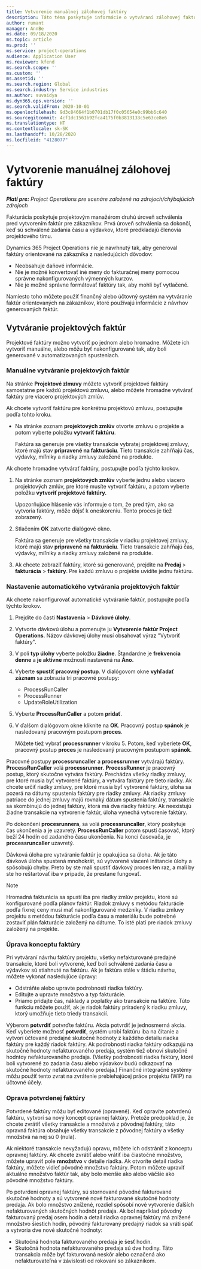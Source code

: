 ```yaml
---
title: Vytvorenie manuálnej zálohovej faktúry
description: Táto téma poskytuje informácie o vytváraní zálohovej faktúry.
author: rumant
manager: AnnBe
ms.date: 09/18/2020
ms.topic: article
ms.prod: ''
ms.service: project-operations
audience: Application User
ms.reviewer: kfend
ms.search.scope: ''
ms.custom: ''
ms.assetid: ''
ms.search.region: Global
ms.search.industry: Service industries
ms.author: suvaidya
ms.dyn365.ops.version: ''
ms.search.validFrom: 2020-10-01
ms.openlocfilehash: 9d3c84664f1b0701db17f0c05654e0c99bb6c640
ms.sourcegitcommit: 4cf1dc1561b92fca4175f0b3813133c5e63ce8e6
ms.translationtype: HT
ms.contentlocale: sk-SK
ms.lasthandoff: 10/28/2020
ms.locfileid: "4128077"
---
```

# <a name="create-a-manual-proforma-invoice"></a>Vytvorenie manuálnej zálohovej faktúry

_**Platí pre:** Project Operations pre scenáre založené na zdrojoch/chýbajúcich zdrojoch_

Fakturácia poskytuje projektovým manažérom druhú úroveň schválenia pred vytvorením faktúr pre zákazníkov. Prvá úroveň schválenia sa dokončí, keď sú schválené zadania času a výdavkov, ktoré predkladajú členovia projektového tímu.

Dynamics 365 Project Operations nie je navrhnutý tak, aby generoval faktúry orientované na zákazníka z nasledujúcich dôvodov:

- Neobsahuje daňové informácie.
- Nie je možné konvertovať iné meny do fakturačnej meny pomocou správne nakonfigurovaných výmenných kurzov.
- Nie je možné správne formátovať faktúry tak, aby mohli byť vytlačené.

Namiesto toho môžete použiť finančný alebo účtovný systém na vytváranie faktúr orientovaných na zákazníkov, ktoré používajú informácie z návrhov generovaných faktúr.

## <a name="creating-project-invoices"></a>Vytváranie projektových faktúr

Projektové faktúry možno vytvoriť po jednom alebo hromadne. Môžete ich vytvoriť manuálne, alebo môžu byť nakonfigurované tak, aby boli generované v automatizovaných spusteniach.

### <a name="manually-create-project-invoices"></a>Manuálne vytváranie projektových faktúr 

Na stránke **Projektové zlmuvy** môžete vytvoriť projektové faktúry samostatne pre každú projektovú zmluvu, alebo môžete hromadne vytvárať faktúry pre viacero projektových zmlúv.

Ak chcete vytvoriť faktúru pre konkrétnu projektovú zmluvu, postupujte podľa tohto kroku.

- Na stránke zoznam **projektových zmlúv** otvorte zmluvu o projekte a potom vyberte položku **vytvoriť faktúru**.

    Faktúra sa generuje pre všetky transakcie vybratej projektovej zmluvy, ktoré majú stav **pripravené na fakturáciu**. Tieto transakcie zahŕňajú čas, výdavky, míľniky a riadky zmluvy založené na produkte.

Ak chcete hromadne vytvárať faktúry, postupujte podľa týchto krokov.

1. Na stránke zoznam **projektových zmlúv** vyberte jednu alebo viacero projektových zmlúv, pre ktoré musíte vytvoriť faktúru, a potom vyberte položku **vytvoriť projektové faktúry.**

    Upozorňujúce hlásenie vás informuje o tom, že pred tým, ako sa vytvoria faktúry, môže dôjsť k oneskoreniu. Tento proces je tiež zobrazený.

2. Stlačením **OK** zatvorte dialógové okno.

    Faktúra sa generuje pre všetky transakcie v riadku projektovej zmluvy, ktoré majú stav **pripravené na fakturáciu**. Tieto transakcie zahŕňajú čas, výdavky, míľniky a riadky zmluvy založené na produkte.

3. Ak chcete zobraziť faktúry, ktoré sú generované, prejdite na **Predaj** \> **fakturácia** \> **faktúry**. Pre každú zmluvu o projekte uvidíte jednu faktúru.

### <a name="set-up-automated-creation-of-project-invoices"></a>Nastavenie automatického vytvárania projektových faktúr 

Ak chcete nakonfigurovať automatické vytváranie faktúr, postupujte podľa týchto krokov.

1. Prejdite do časti **Nastavenia** \> **Dávkové úlohy**.
2. Vytvorte dávkovú úlohu a pomenujte ju **Vytvorenie faktúr Project Operations**. Názov dávkovej úlohy musí obsahovať výraz "Vytvoriť faktúry".
3. V poli **typ úlohy** vyberte položku **žiadne**. Štandardne je **frekvencia denne** a **je aktívne** možnosti nastavená na **Áno.**
4. Vyberte **spustiť pracovný postup**. V dialógovom okne **vyhľadať záznam** sa zobrazia tri pracovné postupy:

    - ProcessRunCaller
    - ProcessRunner
    - UpdateRoleUtilization

5. Vyberte **ProcessRunCaller** a potom **pridať**.
6. V ďalšom dialógovom okne kliknite na **OK**. Pracovný postup **spánok** je nasledovaný pracovným postupom **proces**.

    Môžete tiež vybrať **processrunner** v kroku 5. Potom, keď vyberiete **OK**, pracovný postup **proces** je nasledovaný pracovným postupom **spánok**.

Pracovné postupy **processruncaller** a **processrunner** vytvárajú faktúry. **ProcessRunCaller** volá **processrunner**. **ProcessRunner** je pracovný postup, ktorý skutočne vytvára faktúry. Prechádza všetky riadky zmluvy, pre ktoré musia byť vytvorené faktúry, a vytvára faktúry pre tieto riadky. Ak chcete určiť riadky zmluvy, pre ktoré musia byť vytvorené faktúry, úloha sa pozerá na dátumy spustenia faktúry pre riadky zmluvy. Ak riadky zmluvy patriace do jednej zmluvy majú rovnaký dátum spustenia faktúry, transakcie sa skombinujú do jednej faktúry, ktorá má dva riadky faktúry. Ak neexistujú žiadne transakcie na vytvorenie faktúr, úloha vynechá vytvorenie faktúry.

Po dokončení **procesrunnera**, sa volá **processruncaller**, ktorý poskytuje čas ukončenia a je uzavretý. **ProcessRunCaller** potom spustí časovač, ktorý beží 24 hodín od zadaného času ukončenia. Na konci časovača, je **processruncaller** uzavretý.

Dávková úloha pre vytváranie faktúr je opakujúca sa úloha. Ak je táto dávková úloha spustená mnohokrát, sú vytvorené viaceré inštancie úlohy a spôsobujú chyby. Preto by ste mali spustiť dávkový proces len raz, a mali by ste ho reštartovať iba v prípade, že prestane fungovať.

> [!NOTE]
> Hromadná fakturácia sa spustí iba pre riadky zmlúv projektu, ktoré sú konfigurované podľa plánov faktúr. Riadok zmluvy s metódou fakturácie podľa fixnej ceny musí mať nakonfigurované medzníky. V riadku zmluvy projektu s metódou fakturácie podľa času a materiálu bude potrebné zostaviť plán fakturácie založený na dátume. To isté platí pre riadok zmluvy založený na projekte.      
 
### <a name="edit-a-draft-invoice"></a>Úprava konceptu faktúry

Pri vytváraní návrhu faktúry projektu, všetky nefakturované predajné transakcie, ktoré boli vytvorené, keď boli schválené zadania času a výdavkov sú stiahnuté na faktúru. Ak je faktúra stále v štádiu návrhu, môžete vykonať nasledujúce úpravy:

- Odstráňte alebo upravte podrobnosti riadka faktúry.
- Editujte a upravte množstvo a typ fakturácie.
- Priamo pridajte čas, náklady a poplatky ako transakcie na faktúre. Túto funkciu môžete použiť, ak je riadok faktúry priradený k riadku zmluvy, ktorý umožňuje tieto triedy transakcií.

Výberom **potvrdiť** potvrďte faktúru. Akcia potvrdiť je jednosmerná akcia. Keď vyberiete možnosť **potvrdiť**, systém urobí faktúru iba na čítanie a vytvorí účtované predajné skutočné hodnoty z každého detailu riadka faktúry pre každý riadok faktúry. Ak podrobnosti riadka faktúry odkazujú na skutočné hodnoty nefakturovaného predaja, systém tiež obnoví skutočné hodntoy nefakturovaného predaja. (Všetky podrobnosti riadka faktúry, ktoré boli vytvorené zo zadania času alebo výdavkov budú odkazovať na skutočné hodnoty nefakturovaného predaja.) Finančné integračné systémy môžu použiť tento zvrat na zvrátenie prebiehajúcej práce projektu (WIP) na účtovné účely.

### <a name="correct-a-confirmed-invoice"></a>Oprava potvrdenej faktúry

Potvrdené faktúry môžu byť editované (opravené). Keď opravíte potvrdenú faktúru, vytvorí sa nový koncept opravnej faktúry. Pretože predpoklad je, že chcete zvrátiť všetky transakcie a množstvá z pôvodnej faktúry, táto opravná faktúra obsahuje všetky transakcie z pôvodnej faktúry a všetky množstvá na nej sú 0 (nula).

Ak niektoré transakcie nevyžadujú opravu, môžete ich odstrániť z konceptu opravnej faktúry. Ak chcete zvrátiť alebo vrátiť iba čiastočné množstvo, môžete upraviť pole **množstvo** v detaile riadka. Ak otvoríte detail riadka faktúry, môžete vidieť pôvodné množstvo faktúry. Potom môžete upraviť aktuálne množstvo faktúr tak, aby bolo menšie ako alebo väčšie ako pôvodné množstvo faktúry.

Po potvrdení opravnej faktúry, sú stornované pôvodné fakturované skutočné hodnoty a sú vytvorené nové fakturované skutočné hodnoty predaja. Ak bolo množstvo znížené, rozdiel spôsobí nové vytvorenie ďalších nefakturovaných skutočných hodnôt predaja. Ak bol napríklad pôvodný fakturovaný predaj osem hodín a detail riadka opravnej faktúry má znížené množstvo šiestich hodín, pôvodný fakturovaný predajný riadok sa vráti späť a vytvoria dve nové skutočné hodnoty:

- Skutočná hodnota fakturovaného predaja je šesť hodín.
- Skutočná hodnota nefakturovaného predaja sú dve hodiny. Táto transakcia môže byť fakturovaná neskôr alebo označená ako nefakturovateľná v závislosti od rokovaní so zákazníkom.
